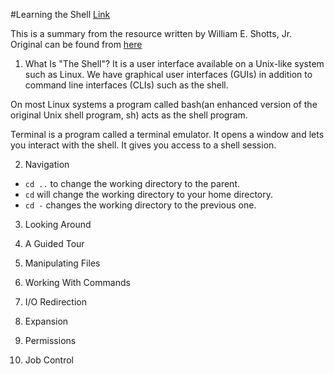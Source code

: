 #Learning the Shell [Link](http://linuxcommand.org/lc3_learning_the_shell.php)

This is a summary from the resource written by William E. Shotts, Jr. Original can be found from [here](http://linuxcommand.org/lc3_learning_the_shell.php)

1. What Is "The Shell"?
It is a user interface available on a Unix-like system such as Linux. We have graphical user interfaces (GUIs) in addition to command line interfaces (CLIs) such as the shell.

On most Linux systems a program called bash(an enhanced version of the original Unix shell program, sh) acts as the shell program.

Terminal is a program called a terminal emulator. It opens a window and lets you interact with the shell. It gives you access to a shell session.


2. Navigation
* `cd ..` to change the working directory to the parent.
* `cd` will change the working directory to your home directory.
* `cd -` changes the working directory to the previous one.


3. Looking Around

4. A Guided Tour

5. Manipulating Files

6. Working With Commands

7. I/O Redirection

8. Expansion

9. Permissions

10. Job Control
